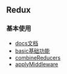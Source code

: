 ## Redux

### 基本使用

- [docs文档](https://rengarxiao.com/elfin-demo/redux/docs.html)
- [basic基础功能](https://rengarxiao.com/elfin-demo/redux/basic.html)
- [combineReducers](https://rengarxiao.com/elfin-demo/redux/combine-reducers.html)
- [applyMiddleware](https://rengarxiao.com/elfin-demo/redux/apply-middleware.html)
